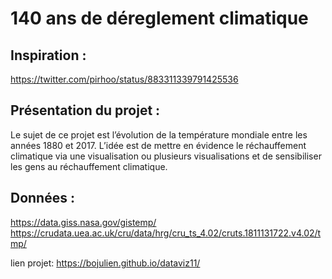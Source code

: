 # 140 ans de déreglement climatique 


## Inspiration :
https://twitter.com/pirhoo/status/883311339791425536

## Présentation du projet :

Le sujet de ce projet est l’évolution de la température mondiale entre les années 1880 et 2017. L’idée est de mettre en évidence le réchauffement climatique via une visualisation ou plusieurs visualisations et de sensibiliser les gens au réchauffement climatique.


## Données : 

https://data.giss.nasa.gov/gistemp/
https://crudata.uea.ac.uk/cru/data/hrg/cru_ts_4.02/cruts.1811131722.v4.02/tmp/

lien projet:
https://bojulien.github.io/dataviz11/


